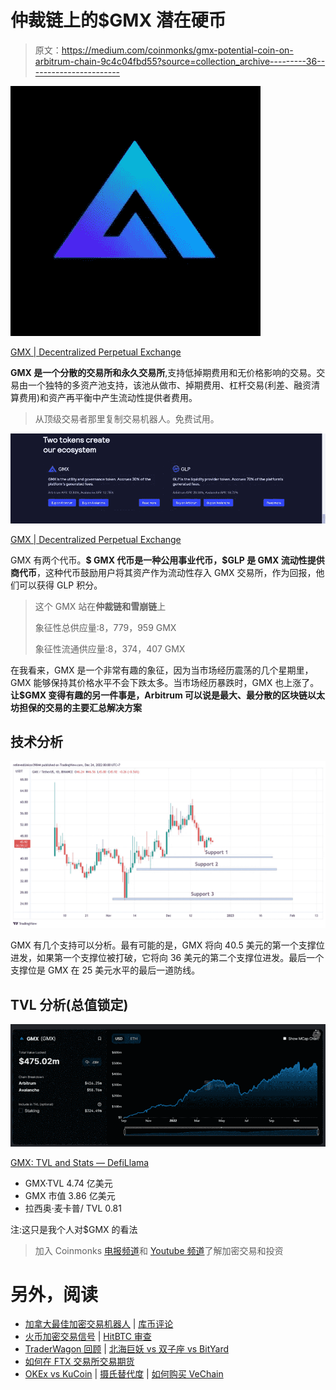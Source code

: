 # 仲裁链上的$GMX 潜在硬币

> 原文：<https://medium.com/coinmonks/gmx-potential-coin-on-arbitrum-chain-9c4c04fbd55?source=collection_archive---------36----------------------->

![](img/720cab49e0bb00184e8183392bd119a3.png)

[GMX | Decentralized Perpetual Exchange](https://gmx.io/#/)

**GMX 是一个分散的交易所和永久交易所**,支持低掉期费用和无价格影响的交易。交易由一个独特的多资产池支持，该池从做市、掉期费用、杠杆交易(利差、融资清算费用)和资产再平衡中产生流动性提供者费用。

> 从顶级交易者那里复制交易机器人。免费试用。

![](img/586b45b33118aae915a2338ab038a23e.png)

[GMX | Decentralized Perpetual Exchange](https://gmx.io/#/)

GMX 有两个代币。**$ GMX 代币是一种公用事业代币，$GLP 是 GMX 流动性提供商代币**，这种代币鼓励用户将其资产作为流动性存入 GMX 交易所，作为回报，他们可以获得 GLP 积分。

> 这个 GMX 站在**仲裁链和雪崩链**上
> 
> 象征性总供应量:8，779，959 GMX
> 
> 象征性流通供应量:8，374，407 GMX

在我看来，GMX 是一个非常有趣的象征，因为当市场经历震荡的几个星期里，GMX 能够保持其价格水平不会下跌太多。当市场经历暴跌时，GMX 也上涨了。**让$GMX 变得有趣的另一件事是，Arbitrum 可以说是最大、最分散的区块链以太坊担保的交易的主要汇总解决方案**

## 技术分析

![](img/3c81b35a2367659d13222e81c23749b3.png)

GMX 有几个支持可以分析。最有可能的是，GMX 将向 40.5 美元的第一个支撑位进发，如果第一个支撑位被打破，它将向 36 美元的第二个支撑位进发。最后一个支撑位是 GMX 在 25 美元水平的最后一道防线。

## TVL 分析(总值锁定)

![](img/ca322595502bb6b60814f1c4f40e709b.png)

[GMX: TVL and Stats — DefiLlama](https://defillama.com/protocol/gmx?showMcapChart=true)

*   GMX·TVL 4.74 亿美元
*   GMX 市值 3.86 亿美元
*   拉西奥·麦卡普/ TVL 0.81

注:这只是我个人对$GMX 的看法

> 加入 Coinmonks [电报频道](https://t.me/coincodecap)和 [Youtube 频道](https://www.youtube.com/c/coinmonks/videos)了解加密交易和投资

# 另外，阅读

*   [加拿大最佳加密交易机器人](https://coincodecap.com/5-best-crypto-trading-bots-in-canada) | [库币评论](https://coincodecap.com/kucoin-review)
*   [火币加密交易信号](https://coincodecap.com/huobi-crypto-trading-signals) | [HitBTC 审查](/coinmonks/hitbtc-review-c5143c5d53c2)
*   [TraderWagon 回顾](https://coincodecap.com/traderwagon-review) | [北海巨妖 vs 双子座 vs BitYard](https://coincodecap.com/kraken-vs-gemini-vs-bityard)
*   [如何在 FTX 交易所交易期货](https://coincodecap.com/ftx-futures-trading)
*   [OKEx vs KuCoin](https://coincodecap.com/okex-kucoin) | [摄氏替代度](https://coincodecap.com/celsius-alternatives) | [如何购买 VeChain](https://coincodecap.com/buy-vechain)